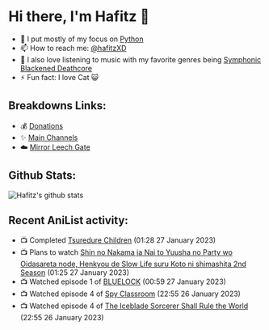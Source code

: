 # Hi there, I'm Hafitz 👋
- 🐍 I put mostly of my focus on [Python](https://python.org)
- 📫 How to reach me: [@hafitzXD](https://t.me/hafitzXD)
- 🎵 I also love listening to music with my favorite genres being [Symphonic Blackened Deathcore](https://youtu.be/qyYmS_iBcy4)
- ⚡ Fun fact: I love Cat 😺

## Breakdowns Links:
- 💰 [Donations](https://t.me/TheBreakdowns/2)
- ✨ [Main Channels](https://t.me/TheBreakdowns)
- ☁️ [Mirror Leech Gate](https://t.me/BreakdownsGate)

## Github Stats:
![Hafitz's github stats](https://github-readme-stats.vercel.app/api?username=breakdowns&show_icons=true&count_private=true&bg_color=00000000&text_color=777)

## Recent AniList activity:
<!-- ANILIST_ACTIVITY:start -->

-   📺 Completed [Tsuredure Children](https://anilist.co/anime/98291) (01:28 27 January 2023)
-   📺 Plans to watch [Shin no Nakama ja Nai to Yuusha no Party wo Oidasareta node, Henkyou de Slow Life suru Koto ni shimashita 2nd Season](https://anilist.co/anime/156131) (01:25 27 January 2023)
-   📺 Watched episode 1 of [BLUELOCK](https://anilist.co/anime/137822) (00:59 27 January 2023)
-   📺 Watched episode 4 of [Spy Classroom](https://anilist.co/anime/146323) (22:55 26 January 2023)
-   📺 Watched episode 4 of [The Iceblade Sorcerer Shall Rule the World](https://anilist.co/anime/148116) (22:55 26 January 2023)

<!-- ANILIST_ACTIVITY:end -->
